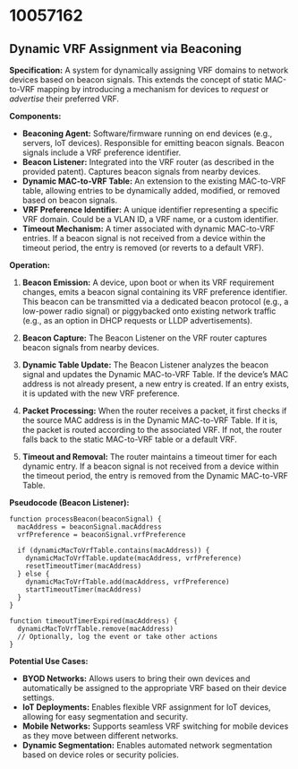 # 10057162

## Dynamic VRF Assignment via Beaconing

**Specification:** A system for dynamically assigning VRF domains to network devices based on beacon signals. This extends the concept of static MAC-to-VRF mapping by introducing a mechanism for devices to *request* or *advertise* their preferred VRF.

**Components:**

*   **Beaconing Agent:** Software/firmware running on end devices (e.g., servers, IoT devices). Responsible for emitting beacon signals. Beacon signals include a VRF preference identifier.
*   **Beacon Listener:** Integrated into the VRF router (as described in the provided patent). Captures beacon signals from nearby devices.
*   **Dynamic MAC-to-VRF Table:** An extension to the existing MAC-to-VRF table, allowing entries to be dynamically added, modified, or removed based on beacon signals.
*   **VRF Preference Identifier:** A unique identifier representing a specific VRF domain. Could be a VLAN ID, a VRF name, or a custom identifier.
*   **Timeout Mechanism:** A timer associated with dynamic MAC-to-VRF entries. If a beacon signal is not received from a device within the timeout period, the entry is removed (or reverts to a default VRF).

**Operation:**

1.  **Beacon Emission:** A device, upon boot or when its VRF requirement changes, emits a beacon signal containing its VRF preference identifier. This beacon can be transmitted via a dedicated beacon protocol (e.g., a low-power radio signal) or piggybacked onto existing network traffic (e.g., as an option in DHCP requests or LLDP advertisements).

2.  **Beacon Capture:** The Beacon Listener on the VRF router captures beacon signals from nearby devices.

3.  **Dynamic Table Update:** The Beacon Listener analyzes the beacon signal and updates the Dynamic MAC-to-VRF Table. If the device’s MAC address is not already present, a new entry is created. If an entry exists, it is updated with the new VRF preference.

4.  **Packet Processing:** When the router receives a packet, it first checks if the source MAC address is in the Dynamic MAC-to-VRF Table. If it is, the packet is routed according to the associated VRF. If not, the router falls back to the static MAC-to-VRF table or a default VRF.

5.  **Timeout and Removal:** The router maintains a timeout timer for each dynamic entry. If a beacon signal is not received from a device within the timeout period, the entry is removed from the Dynamic MAC-to-VRF Table.

**Pseudocode (Beacon Listener):**

```
function processBeacon(beaconSignal) {
  macAddress = beaconSignal.macAddress
  vrfPreference = beaconSignal.vrfPreference

  if (dynamicMacToVrfTable.contains(macAddress)) {
    dynamicMacToVrfTable.update(macAddress, vrfPreference)
    resetTimeoutTimer(macAddress)
  } else {
    dynamicMacToVrfTable.add(macAddress, vrfPreference)
    startTimeoutTimer(macAddress)
  }
}

function timeoutTimerExpired(macAddress) {
  dynamicMacToVrfTable.remove(macAddress)
  // Optionally, log the event or take other actions
}
```

**Potential Use Cases:**

*   **BYOD Networks:** Allows users to bring their own devices and automatically be assigned to the appropriate VRF based on their device settings.
*   **IoT Deployments:** Enables flexible VRF assignment for IoT devices, allowing for easy segmentation and security.
*   **Mobile Networks:** Supports seamless VRF switching for mobile devices as they move between different networks.
*   **Dynamic Segmentation:** Enables automated network segmentation based on device roles or security policies.